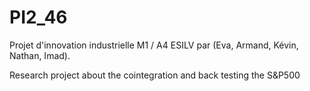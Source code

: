 # PI2_46
Projet d'innovation industrielle M1 / A4 ESILV par (Eva, Armand, Kévin, Nathan, Imad).

Research project about the cointegration and back testing the S&P500

